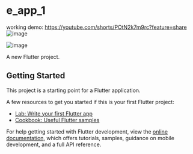 # e_app_1
working demo: https://youtube.com/shorts/POtN2k7m9rc?feature=share
![image](https://user-images.githubusercontent.com/58290134/168775092-a75c4d9b-a44d-4a29-8638-8a592c0cf8f0.png)

![image](https://user-images.githubusercontent.com/58290134/168775144-6dcbdd4b-37ad-4f79-a0ba-116c9e5d096c.png)

A new Flutter project.

## Getting Started

This project is a starting point for a Flutter application.

A few resources to get you started if this is your first Flutter project:

- [Lab: Write your first Flutter app](https://docs.flutter.dev/get-started/codelab)
- [Cookbook: Useful Flutter samples](https://docs.flutter.dev/cookbook)

For help getting started with Flutter development, view the
[online documentation](https://docs.flutter.dev/), which offers tutorials,
samples, guidance on mobile development, and a full API reference.
